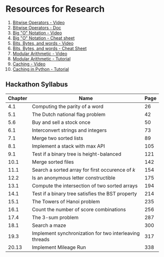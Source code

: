 # Resources for Research

1. [Bitwise Operators - Video](https://www.youtube.com/watch?v=PyfKCvHALj8)
2. [Bitwise Operators - Doc](https://python-reference.readthedocs.io/en/latest/docs/operators/#bitwise-operators)
3. [Big "O" Notation - Video](https://www.youtube.com/watch?v=v4cd1O4zkGw)
4. [Big "O" Notation - Cheat sheet](https://www.bigocheatsheet.com/)
5. [Bits, Bytes, and words - Video](https://www.youtube.com/watch?v=Weyv-V8xz0c)
6. [Bits, Bytes, and words - Cheat Sheet](https://www.cs.scranton.edu/~ep/EP/data_bits.html)
7. [Modular Arithmetic - Video](https://www.youtube.com/watch?v=Eg6CTCu8iio)
8. [Modular Arithmetic - Tutorial](https://www.khanacademy.org/computing/computer-science/cryptography/modarithmetic/a/what-is-modular-arithmetic)
9. [Caching - Video](https://www.youtube.com/watch?v=_CD-9GDPSVE)
10. [Caching in Python - Tutorial](https://www.thepythoncorner.com/2018/04/how-to-make-your-code-faster-by-using-a-cache-in-python/?source=post_page-----fb169fbcbb0b----------------------)


## Hackathon Syllabus

| Chapter | Name                                                   | Page |
|---------|--------------------------------------------------------|------|
| 4.1     | Computing the parity of a word                         | 26   |
| 5.1     | The Dutch national flag problem                        | 42   |
| 5.6     | Buy and sell a stock once                              | 50   |
| 6.1     | Interconvert strings and integers                      | 73   |
| 7.1     | Merge two sorted lists                                 | 89   |
| 8.1     | Implement a stack with max API                         | 105  |
| 9.1     | Test if a binary tree is height-balanced               | 121  |
| 10.1    | Merge sorted files                                     | 142  |
| 11.1    | Search a sorted array for first occurence of *k*       | 154  |
| 12.2    | Is an anonymous letter constructible                   | 175  |
| 13.1    | Compute the intersection of two sorted arrays          | 194  |
| 14.1    | Test if a binary tree satisfies the BST property       | 214  |
| 15.1    | The Towers of Hanoi problem                            | 235  |
| 16.1    | Count the number of score combinations                 | 256  |
| 17.4    | The 3-sum problem                                      | 287  |
| 18.1    | Search a maze                                          | 300  |
| 19.3    | Implement synchronization for two interleaving threads | 317  |
| 20.13   | Implement Mileage Run                                  | 338  |
